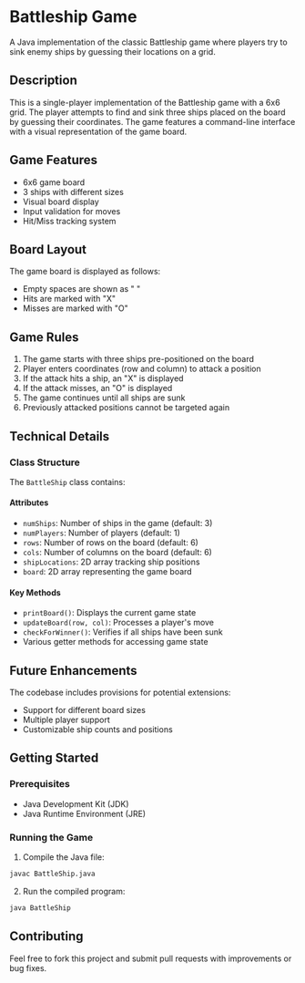 # Battleship Game

A Java implementation of the classic Battleship game where players try to sink enemy ships by guessing their locations on a grid.

## Description

This is a single-player implementation of the Battleship game with a 6x6 grid. The player attempts to find and sink three ships placed on the board by guessing their coordinates. The game features a command-line interface with a visual representation of the game board.

## Game Features

- 6x6 game board
- 3 ships with different sizes
- Visual board display
- Input validation for moves
- Hit/Miss tracking system

## Board Layout

The game board is displayed as follows:
- Empty spaces are shown as " "
- Hits are marked with "X"
- Misses are marked with "O"

## Game Rules

1. The game starts with three ships pre-positioned on the board
2. Player enters coordinates (row and column) to attack a position
3. If the attack hits a ship, an "X" is displayed
4. If the attack misses, an "O" is displayed
5. The game continues until all ships are sunk
6. Previously attacked positions cannot be targeted again

## Technical Details

### Class Structure

The `BattleShip` class contains:

#### Attributes
- `numShips`: Number of ships in the game (default: 3)
- `numPlayers`: Number of players (default: 1)
- `rows`: Number of rows on the board (default: 6)
- `cols`: Number of columns on the board (default: 6)
- `shipLocations`: 2D array tracking ship positions
- `board`: 2D array representing the game board

#### Key Methods
- `printBoard()`: Displays the current game state
- `updateBoard(row, col)`: Processes a player's move
- `checkForWinner()`: Verifies if all ships have been sunk
- Various getter methods for accessing game state

## Future Enhancements

The codebase includes provisions for potential extensions:
- Support for different board sizes
- Multiple player support
- Customizable ship counts and positions

## Getting Started

### Prerequisites
- Java Development Kit (JDK)
- Java Runtime Environment (JRE)

### Running the Game
1. Compile the Java file:
```bash
javac BattleShip.java
```

2. Run the compiled program:
```bash
java BattleShip
```

## Contributing

Feel free to fork this project and submit pull requests with improvements or bug fixes.
